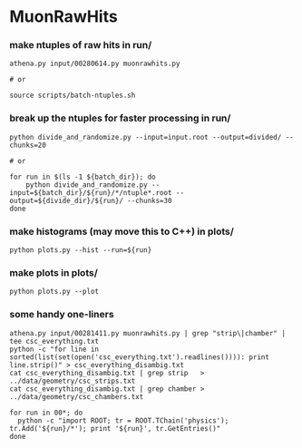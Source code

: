 # MuonRawHits

### make ntuples of raw hits in run/

    athena.py input/00280614.py muonrawhits.py
    
    # or
    
    source scripts/batch-ntuples.sh

### break up the ntuples for faster processing in run/

    python divide_and_randomize.py --input=input.root --output=divided/ --chunks=20
    
    # or
    
    for run in $(ls -1 ${batch_dir}); do
        python divide_and_randomize.py --input=${batch_dir}/${run}/*/ntuple*.root --output=${divide_dir}/${run}/ --chunks=30
    done

### make histograms (may move this to C++) in plots/
    python plots.py --hist --run=${run}

### make plots in plots/
    python plots.py --plot

### some handy one-liners

    athena.py input/00281411.py muonrawhits.py | grep "strip\|chamber" | tee csc_everything.txt
    python -c "for line in sorted(list(set(open('csc_everything.txt').readlines()))): print line.strip()" > csc_everything_disambig.txt
    cat csc_everything_disambig.txt | grep strip   > ../data/geometry/csc_strips.txt
    cat csc_everything_disambig.txt | grep chamber > ../data/geometry/csc_chambers.txt

    for run in 00*; do 
      python -c "import ROOT; tr = ROOT.TChain('physics'); tr.Add('${run}/*'); print '${run}', tr.GetEntries()"
    done

